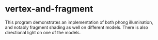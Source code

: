# vertex-and-fragment
This program demonstrates an implementation of both phong illumination, and notably fragment shading as well on different models. There is also directional light on one of the models.
